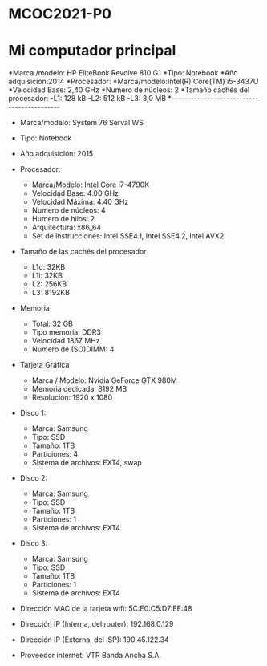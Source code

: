 # MCOC2021-P0

# Mi computador principal
*Marca /modelo: HP EliteBook Revolve 810 G1
*Tipo: Notebook
*Año adquisición:2014
*Procesador:
*Marca/modelo:Intel(R) Core(TM) i5-3437U
*Velocidad Base: 2,40 GHz
*Numero de núcleos: 2
*Tamaño cachés del procesador: 
   -L1: 128 kB
   -L2: 512 kB
   -L3: 3,0 MB
*-------------------------------------------
* Marca/modelo: System 76 Serval WS
* Tipo: Notebook
* Año adquisición: 2015
* Procesador:
  * Marca/Modelo: Intel Core i7-4790K
  * Velocidad Base: 4.00 GHz
  * Velocidad Máxima: 4.40 GHz
  * Numero de núcleos: 4 
  * Humero de hilos: 2
  * Arquitectura: x86_64
  * Set de instrucciones: Intel SSE4.1, Intel SSE4.2, Intel AVX2
* Tamaño de las cachés del procesador
  * L1d: 32KB
  * L1i: 32KB
  * L2: 256KB
  * L3: 8192KB
* Memoria 
  * Total: 32 GB
  * Tipo memoria: DDR3
  * Velocidad 1867 MHz
  * Numero de (SO)DIMM: 4
* Tarjeta Gráfica
  * Marca / Modelo: Nvidia GeForce GTX 980M
  * Memoria dedicada: 8192 MB
  * Resolución: 1920 x 1080
* Disco 1: 
  * Marca: Samsung
  * Tipo: SSD
  * Tamaño: 1TB
  * Particiones: 4
  * Sistema de archivos: EXT4, swap
* Disco 2: 
  * Marca: Samsung
  * Tipo: SSD
  * Tamaño: 1TB
  * Particiones: 1
  * Sistema de archivos: EXT4
* Disco 3: 
  * Marca: Samsung
  * Tipo: SSD
  * Tamaño: 1TB
  * Particiones: 1
  * Sistema de archivos: EXT4
  
* Dirección MAC de la tarjeta wifi: 5C:E0:C5:D7:EE:48 
* Dirección IP (Interna, del router): 192.168.0.129
* Dirección IP (Externa, del ISP): 190.45.122.34
* Proveedor internet: VTR Banda Ancha S.A.




